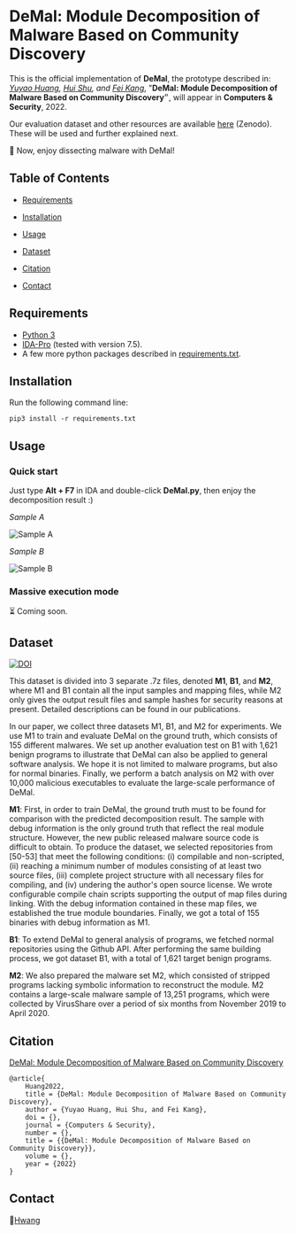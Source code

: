# DeMal: Module Decomposition of Malware Based on Community Discovery

This is the official implementation of **DeMal**, the prototype described in: _[Yuyao Huang](https://github.com/RrUZi), [Hui Shu](mailto:shuhui123@126.com), and [Fei Kang](mailto:mathswork@163.com)_, "**DeMal: Module Decomposition of Malware Based on Community Discovery**״, will appear in **Computers & Security**, 2022.

Our evaluation dataset and other resources are available [here](https://doi.org/10.5281/zenodo.5637511) (Zenodo). These will be used and further explained next.

📣 Now, enjoy dissecting malware with DeMal!

## Table of Contents

* [Requirements](#requirements)

* [Installation](#installation)
* [Usage](#usage)
* [Dataset](#dataset)
* [Citation](#citation)
* [Contact](#contact)

## Requirements

* [Python 3](https://www.python.org/downloads/)
* [IDA-Pro](https://www.hex-rays.com/products/ida/) (tested with version 7.5).
* A few more python packages described in [requirements.txt](requirements.txt).

## Installation

Run the following command line:

```
pip3 install -r requirements.txt
```

## Usage

### Quick start

Just type **Alt + F7** in IDA and double-click **DeMal.py**, then enjoy the decomposition result :)

_Sample A_

![Sample A](assets/1.gif)

_Sample B_

![Sample B](assets/2.gif)

### Massive execution mode

⏳ Coming soon.

## Dataset

[![DOI](https://zenodo.org/badge/DOI/10.5281/zenodo.5637511.svg)](https://doi.org/10.5281/zenodo.5637511)

This dataset is divided into 3 separate .7z files, denoted **M1**, **B1**, and **M2**, where M1 and B1 contain all the input samples and mapping files, while M2 only gives the output result files and sample hashes for security reasons at present. Detailed descriptions can be found in our publications.

In our paper, we collect three datasets M1, B1, and M2 for experiments. We use M1 to train and evaluate DeMal on the ground truth, which consists of 155 different malwares. We set up another evaluation test on B1 with 1,621 benign programs to illustrate that DeMal can also be applied to general software analysis. We hope it is not limited to malware programs, but also for normal binaries. Finally, we perform a batch analysis on M2 with over 10,000 malicious executables to evaluate the large-scale performance of DeMal.

**M1**: First, in order to train DeMal, the ground truth must to be found for comparison with the predicted decomposition result. The sample with debug information is the only ground truth that reflect the real module structure. However, the new public released malware source code is difficult to obtain. To produce the dataset, we selected repositories from [50-53] that meet the following conditions: (i) compilable and non-scripted, (ii) reaching a minimum number of modules consisting of at least two source files, (iii) complete project structure with all necessary files for compiling, and (iv) undering the author's open source license. We wrote configurable compile chain scripts supporting the output of map files during linking. With the debug information contained in these map files, we established the true module boundaries. Finally, we got a total of 155 binaries with debug information as M1.

**B1**: To extend DeMal to general analysis of programs, we fetched normal repositories using the Github API. After performing the same building process, we got dataset B1, with a total of 1,621 target benign programs.

**M2**: We also prepared the malware set M2, which consisted of stripped programs lacking symbolic information to reconstruct the module. M2 contains a large-scale malware sample of 13,251 programs, which were collected by VirusShare over a period of six months from November 2019 to April 2020.

## Citation

[DeMal: Module Decomposition of Malware Based on Community Discovery]()

```
@article{
    Huang2022,
    title = {DeMal: Module Decomposition of Malware Based on Community Discovery},
    author = {Yuyao Huang, Hui Shu, and Fei Kang},
    doi = {},
    journal = {Computers & Security},
    number = {},
    title = {{DeMal: Module Decomposition of Malware Based on Community Discovery}},
    volume = {},
    year = {2022}
}
```

## Contact

📧[Hwang](mailto:yyhuang_ieu@163.com)

